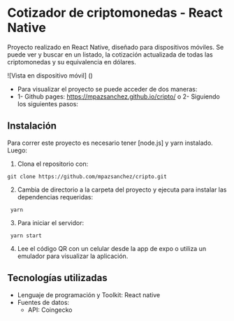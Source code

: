 # Cotizador de criptomonedas - React Native
Proyecto realizado en React Native, diseñado para dispositivos móviles.
Se puede ver y buscar en un listado, la cotización actualizada de todas las criptomonedas y su equivalencia en dólares.

![Vista en dispositivo móvil] ()


- Para visualizar el proyecto se puede acceder de dos maneras:
- 
  1- Github pages: https://mpazsanchez.github.io/cripto/ 
  o
  2- Siguiendo los siguientes pasos:


## Instalación
Para correr este proyecto es necesario tener [node.js] y yarn instalado. 
Luego: 
1. Clona el repositorio con:
~~~
git clone https://github.com/mpazsanchez/cripto.git
~~~

2. Cambia de directorio a la carpeta del proyecto y ejecuta para instalar las dependencias requeridas:
~~~
 yarn
~~~

3. Para iniciar el servidor:
~~~
 yarn start
~~~

4. Lee el código QR con un celular desde la app de expo o utiliza un emulador para visualizar la aplicación.


## Tecnologías utilizadas
- Lenguaje de programación y Toolkit: React native
- Fuentes de datos: 
    - API: Coingecko
